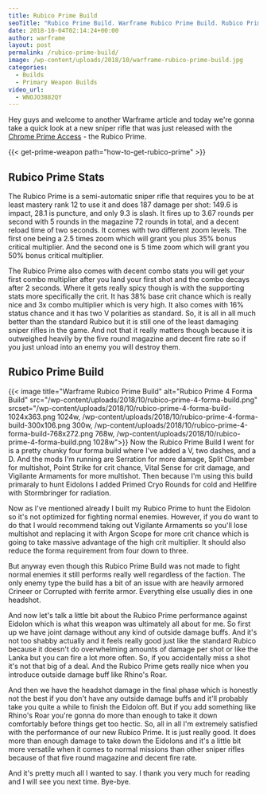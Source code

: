 ```yaml
---
title: Rubico Prime Build
seoTitle: "Rubico Prime Build. Warframe Rubico Prime Build. Rubico Prime 4 Forma Build"
date: 2018-10-04T02:14:24+00:00
author: warframe
layout: post
permalink: /rubico-prime-build/
image: /wp-content/uploads/2018/10/warframe-rubico-prime-build.jpg
categories:
  - Builds
  - Primary Weapon Builds
video_url:
  - WNOJO3882QY
---
```

Hey guys and welcome to another Warframe article and today we're gonna take a quick look at a new sniper rifle that was just released with the [Chrome Prime Access](/chroma-prime-access/ "Chroma Prime Access Is Here") - the Rubico Prime.<!--more-->

{{< get-prime-weapon path="how-to-get-rubico-prime" >}} 

## Rubico Prime Stats
The Rubico Prime is a semi-automatic sniper rifle that requires you to be at least mastery rank 12 to use it and does 187 damage per shot: 149.6 is impact, 28.1 is puncture, and only 9.3 is slash. It fires up to 3.67 rounds per second with 5 rounds in the magazine 72 rounds in total, and a decent reload time of two seconds. It comes with two different zoom levels. The first one being a 2.5 times zoom which will grant you plus 35% bonus critical multiplier. And the second one is 5 time zoom which will grant you 50% bonus critical multiplier. 

The Rubico Prime also comes with decent combo stats you will get your first combo multiplier after you land your first shot and the combo decays after 2 seconds. Where it gets really spicy though is with the supporting stats more specifically the crit. It has 38% base crit chance which is really nice and 3x combo multiplier which is very high. It also comes with 16% status chance and it has two V polarities as standard. So, it is all in all much better than the standard Rubico but it is still one of the least damaging sniper rifles in the game. And not that it really matters though because it is outweighed heavily by the five round magazine and decent fire rate so if you just unload into an enemy you will destroy them. 

## Rubico Prime Build
{{< image title="Warframe Rubico Prime Build" alt="Rubico Prime 4 Forma Build" src="/wp-content/uploads/2018/10/rubico-prime-4-forma-build.png" srcset="/wp-content/uploads/2018/10/rubico-prime-4-forma-build-1024x363.png 1024w, /wp-content/uploads/2018/10/rubico-prime-4-forma-build-300x106.png 300w, /wp-content/uploads/2018/10/rubico-prime-4-forma-build-768x272.png 768w, /wp-content/uploads/2018/10/rubico-prime-4-forma-build.png 1028w">}}
Now the Rubico Prime Build I went for is a pretty chunky four forma build where I've added a V, two dashes, and a D. And the mods I'm running are Serration for more damage, Split Chamber for multishot, Point Strike for crit chance, Vital Sense for crit damage, and Vigilante Armaments for more multishot. Then because I'm using this build primaraly to hunt Eidolons I added Primed Cryo Rounds for cold and Hellfire with Stormbringer for radiation. 

Now as I've mentioned already I built my Rubico Prime to hunt the Eidolon so it's not optimized for fighting normal enemies. However, if you do want to do that I would recommend taking out Vigilante Armaments so you'll lose multishot and replacing it with Argon Scope for more crit chance which is going to take massive advantage of the high crit multiplier. It should also reduce the forma requirement from four down to three. 

But anyway  even though this Rubico Prime Build was not made to fight normal enemies it still performs really well regardless of the faction. The only enemy type the build has a bit of an issue with are heavily armored Crineer or Corrupted with ferrite armor. Everything else usually dies in one headshot. 

And now let's talk a little bit about the Rubico Prime performance against Eidolon which is what this weapon was ultimately all about for me. So first up we have joint damage without any kind of outside damage buffs. And it's not too shabby actually and it feels really good just like the standard Rubico because it doesn't do overwhelming amounts of damage per shot or like the Lanka but you can fire a lot more often. So, if you accidentally miss a shot it's not that big of a deal. And the Rubico Prime gets really nice when you introduce outside damage buff like Rhino's Roar. 

And then we have the headshot damage in the final phase which is honestly not the best if you don't have any outside damage buffs and it'll probably take you quite a while to finish the Eidolon off. But if you add something like Rhino's Roar you're gonna do more than enough to take it down comfortably before things get too hectic. So, all in all I'm extremely satisfied with the performance of our new Rubico Prime. It is just really good. It does more than enough damage to take down the Eidolons and it's a little bit more versatile when it comes to normal missions than other sniper rifles because of that five round magazine and decent fire rate.

And it's pretty much all I wanted to say. I thank you very much for reading and I will see you next time. Bye-bye.
